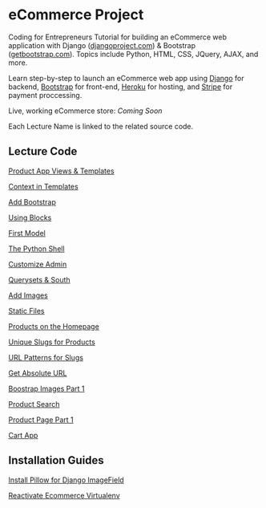 eCommerce Project
=========

Coding for Entrepreneurs Tutorial for building an eCommerce web application with Django ([djangoproject.com](http://djangoproject.com)) &amp; Bootstrap ([getbootstrap.com](http:getbootstrap.com)). Topics include Python, HTML, CSS, JQuery, AJAX, and more.

Learn step-by-step to launch an eCommerce web app using [Django](http://djangoproject.com) for backend, [Bootstrap](http:getbootstrap.com) for front-end, [Heroku](http://heroku.com) for hosting, and [Stripe](http://stripe.com) for payment proccessing.

Live, working eCommerce store: _Coming Soon_

Each Lecture Name is linked to the related source code.

## Lecture Code
[Product App Views & Templates](../../tree/6e71fc06e0dfc3acac80269a0e1c2ba3e537ef15)

[Context in Templates](../../tree/28a1325278f24b491938878b5001f820f31a51eb)

[Add Bootstrap](../../tree/15d8d3ae7f0c63887f0247a1a69b8cbd25fd794d)

[Using Blocks](../../tree/8d4fea9dbc34518f9762877d2821bc7656703d93)

[First Model](../../tree/12a1f2f20830dedb1557fca15d8de6b744fb3d79)

[The Python Shell](../../tree/7938b3fa021ccd866ccfd14d235a2acbf3389d03)

[Customize Admin](../../tree/7a8e74f216a6850f057b5702fc10052136da8c0e)

[Querysets & South](../../tree/80eb9b523457d4e930d0f8848a95f4120612f34f)

[Add Images](../../tree/791f7e007834ac1cd829dbbf5616cdc4fc06f0bb)

[Static Files](../../tree/99850cb3163e67f8eaa2976496eed81f81d47332)

[Products on the Homepage](../../tree/7a38da72b828fadebf29e70c3c2f42b5f43a3af3)

[Unique Slugs for Products](../../tree/ef18c479654772105236aa2e2b3f2ff0d5fe9a47)

[URL Patterns for Slugs](../../tree/700574cdec346e1d30860caecff661a691672ffd)

[Get Absolute URL](../../tree/d58946938216a5319b2a6a34da608d41314a0f4b)

[Boostrap Images Part 1](../../tree/d38321a6f60f2926e922f33c6990e23271)

[Product Search](../../tree/b6abc68519a540ea94a01de0775a86c862)

[Product Page Part 1](../../tree/5ed294a1c33875e8e4d10d5d927f5617b4) 

[Cart App](../../tree/545ee70309ed9d0cd68f597d67aa82a3af3bfb70)

## Installation Guides
[Install Pillow for Django ImageField](Guides/imagefield_and_pillow.md)


[Reactivate Ecommerce Virtualenv](Guides/reactivate_virtualenv.md)
